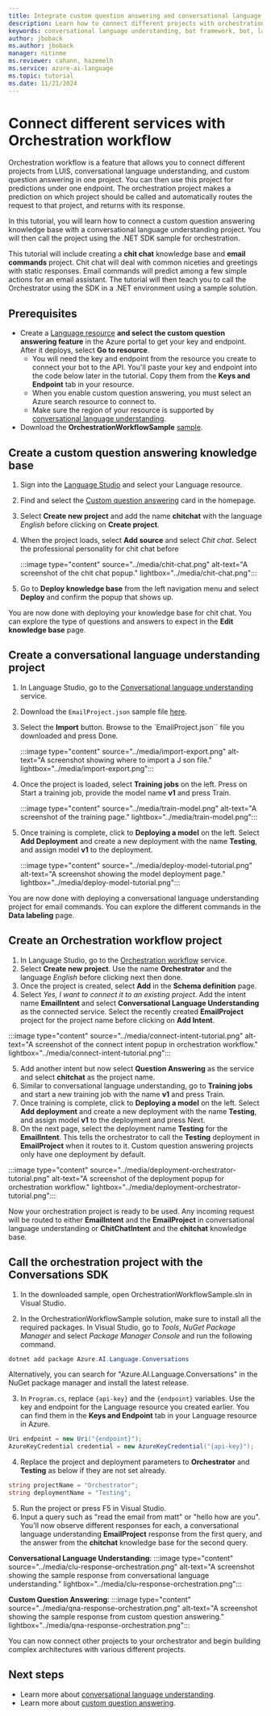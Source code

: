 ```yaml
---
title: Integrate custom question answering and conversational language understanding with orchestration workflow
description: Learn how to connect different projects with orchestration workflow. 
keywords: conversational language understanding, bot framework, bot, language understanding, nlu
author: jboback
ms.author: jboback
manager: nitinme
ms.reviewer: cahann, hazemelh
ms.service: azure-ai-language
ms.topic: tutorial
ms.date: 11/21/2024
---
```


# Connect different services with Orchestration workflow

Orchestration workflow is a feature that allows you to connect different projects from LUIS, conversational language understanding, and custom question answering in one project. You can then use this project for predictions under one endpoint. The orchestration project makes a prediction on which project should be called and automatically routes the request to that project, and returns with its response. 

In this tutorial, you will learn how to connect a custom question answering knowledge base with a conversational language understanding project. You will then call the project using the .NET SDK sample for orchestration.

This tutorial will include creating a **chit chat** knowledge base and **email commands** project. Chit chat will deal with common niceties and greetings with static responses. Email commands will predict among a few simple actions for an email assistant. The tutorial will then teach you to call the Orchestrator using the SDK in a .NET environment using a sample solution. 


## Prerequisites

- Create a [Language resource](https://portal.azure.com/#create/Microsoft.CognitiveServicesTextAnalytics) **and select the custom question answering feature** in the Azure portal to get your key and endpoint. After it deploys, select **Go to resource**.
  - You will need the key and endpoint from the resource you create to connect your bot to the API. You'll paste your key and endpoint into the code below later in the tutorial. Copy them from the **Keys and Endpoint** tab in your resource.
  - When you enable custom question answering, you must select an Azure search resource to connect to.
  - Make sure the region of your resource is supported by [conversational language understanding](../../conversational-language-understanding/service-limits.md#regional-availability).
- Download the **OrchestrationWorkflowSample** [sample](https://aka.ms/orchestration-sample).

## Create a custom question answering knowledge base

1. Sign into the [Language Studio](https://language.cognitive.azure.com/) and select your Language resource. 
2. Find and select the [Custom question answering](https://language.cognitive.azure.com/questionAnswering/projects/) card in the homepage.
3. Select **Create new project** and add the name **chitchat** with the language _English_ before clicking on **Create project**.
4. When the project loads, select **Add source** and select _Chit chat_. Select the professional personality for chit chat before
    
    :::image type="content" source="../media/chit-chat.png" alt-text="A screenshot of the chit chat popup." lightbox="../media/chit-chat.png":::
    
5. Go to **Deploy knowledge base** from the left navigation menu and select **Deploy** and confirm the popup that shows up.

You are now done with deploying your knowledge base for chit chat. You can explore the type of questions and answers to expect in the **Edit knowledge base** page.

## Create a conversational language understanding project

1. In Language Studio, go to the [Conversational language understanding](https://language.cognitive.azure.com/clu/projects) service. 
2. Download the `EmailProject.json` sample file [here](https://aka.ms/clu-sample-json).
3. Select the **Import** button. Browse to the `EmailProject.json`` file you downloaded and press Done. 
    
    :::image type="content" source="../media/import-export.png" alt-text="A screenshot showing where to import a J son file." lightbox="../media/import-export.png":::
    
4. Once the project is loaded, select **Training jobs** on the left. Press on Start a training job, provide the model name **v1** and press Train.
    
    :::image type="content" source="../media/train-model.png" alt-text="A screenshot of the training page." lightbox="../media/train-model.png":::
    
5. Once training is complete, click to **Deploying a model** on the left. Select **Add Deployment** and create a new deployment with the name **Testing**, and assign model **v1** to the deployment.
    
    :::image type="content" source="../media/deploy-model-tutorial.png" alt-text="A screenshot showing the model deployment page." lightbox="../media/deploy-model-tutorial.png":::
    
You are now done with deploying a conversational language understanding project for email commands. You can explore the different commands in the **Data labeling** page.

## Create an Orchestration workflow project 

1. In Language Studio, go to the [Orchestration workflow](https://language.cognitive.azure.com/orchestration/projects) service.
2. Select **Create new project**. Use the name **Orchestrator** and the language _English_ before clicking next then done.
3. Once the project is created, select **Add** in the **Schema definition** page. 
4. Select _Yes, I want to connect it to an existing project_. Add the intent name **EmailIntent** and select **Conversational Language Understanding** as the connected service. Select the recently created **EmailProject** project for the project name before clicking on **Add Intent**. 

:::image type="content" source="../media/connect-intent-tutorial.png" alt-text="A screenshot of the connect intent popup in orchestration workflow." lightbox="../media/connect-intent-tutorial.png":::

5. Add another intent but now select **Question Answering** as the service and select **chitchat** as the project name. 
6. Similar to conversational language understanding, go to **Training jobs** and start a new training job with the name **v1** and press Train.
7. Once training is complete, click to **Deploying a model** on the left. Select **Add deployment** and create a new deployment with the name **Testing**, and assign model **v1** to the deployment and press Next.
8. On the next page, select the deployment name **Testing** for the **EmailIntent**. This tells the orchestrator to call the **Testing** deployment in **EmailProject** when it routes to it. Custom question answering projects only have one deployment by default. 

:::image type="content" source="../media/deployment-orchestrator-tutorial.png" alt-text="A screenshot of the deployment popup for orchestration workflow." lightbox="../media/deployment-orchestrator-tutorial.png":::

Now your orchestration project is ready to be used. Any incoming request will be routed to either **EmailIntent** and the **EmailProject** in conversational language understanding or **ChitChatIntent** and the **chitchat** knowledge base.

## Call the orchestration project with the Conversations SDK

1. In the downloaded sample, open OrchestrationWorkflowSample.sln in Visual Studio.

2. In the OrchestrationWorkflowSample solution, make sure to install all the required packages. In Visual Studio, go to _Tools_, _NuGet Package Manager_ and select _Package Manager Console_ and run the following command.

```powershell
dotnet add package Azure.AI.Language.Conversations
```
Alternatively, you can search for "Azure.AI.Language.Conversations" in the NuGet package manager and install the latest release.

3. In `Program.cs`, replace `{api-key}` and the `{endpoint}` variables. Use the key and endpoint for the Language resource you created earlier. You can find them in the **Keys and Endpoint** tab in your Language resource in Azure.

```csharp
Uri endpoint = new Uri("{endpoint}");
AzureKeyCredential credential = new AzureKeyCredential("{api-key}");
```

4. Replace the project and deployment parameters to **Orchestrator** and **Testing** as below if they are not set already.

```csharp
string projectName = "Orchestrator";
string deploymentName = "Testing";
```

5. Run the project or press F5 in Visual Studio. 
6. Input a query such as "read the email from matt" or "hello how are you". You'll now observe different responses for each, a conversational language understanding **EmailProject** response from the first query, and the answer from the **chitchat** knowledge base for the second query.

**Conversational Language Understanding**:
:::image type="content" source="../media/clu-response-orchestration.png" alt-text="A screenshot showing the sample response from conversational language understanding." lightbox="../media/clu-response-orchestration.png":::

**Custom Question Answering**:
:::image type="content" source="../media/qna-response-orchestration.png" alt-text="A screenshot showing the sample response from custom question answering." lightbox="../media/qna-response-orchestration.png":::

You can now connect other projects to your orchestrator and begin building complex architectures with various different projects.

## Next steps

- Learn more about [conversational language understanding](./../../conversational-language-understanding/overview.md).
- Learn more about [custom question answering](./../../question-answering/overview.md).


